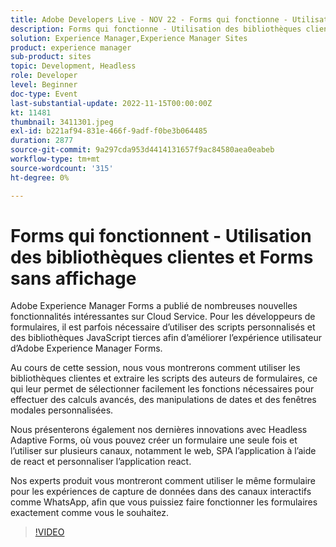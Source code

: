 ```yaml
---
title: Adobe Developers Live - NOV 22 - Forms qui fonctionne - Utilisation des bibliothèques clientes et Forms sans affichage
description: Forms qui fonctionne - Utilisation des bibliothèques clientes et des formulaires sans affichageAdobe Experience Manager Forms propose de nombreuses nouvelles fonctionnalités intéressantes sur Cloud Service. Pour les développeurs de formulaires, il est parfois nécessaire d’utiliser des scripts personnalisés et des bibliothèques JavaScript tierces afin d’améliorer l’expérience utilisateur d’Adobe Experience Manager Forms. Dans cette session, nous vous montrerons comment utiliser les bibliothèques clientes et extraire les scripts des auteurs de formulaires, ce qui leur permet de sélectionner facilement les fonctions nécessaires pour effectuer des calculs avancés, des manipulations de dates et des fenêtres modales personnalisées. Nous vous montrerons également nos dernières innovations avec l’application Adaptive Forms sans affichage, dans laquelle vous pouvez créer un seul et l’interface utilisateur. plusieurs canaux, dont le web, SPA l’application utilisant react et personnalisent l’application react. Nos experts produit vous montreront comment utiliser le même formulaire pour les expériences de capture de données dans des canaux interactifs tels que WhatsApp. Vous pourrez ainsi faire fonctionner les formulaires exactement comme vous le souhaitez.
solution: Experience Manager,Experience Manager Sites
product: experience manager
sub-product: sites
topic: Development, Headless
role: Developer
level: Beginner
doc-type: Event
last-substantial-update: 2022-11-15T00:00:00Z
kt: 11481
thumbnail: 3411301.jpeg
exl-id: b221af94-831e-466f-9adf-f0be3b064485
duration: 2877
source-git-commit: 9a297cda953d4414131657f9ac84580aea0eabeb
workflow-type: tm+mt
source-wordcount: '315'
ht-degree: 0%

---
```


# Forms qui fonctionnent - Utilisation des bibliothèques clientes et Forms sans affichage

Adobe Experience Manager Forms a publié de nombreuses nouvelles fonctionnalités intéressantes sur Cloud Service. Pour les développeurs de formulaires, il est parfois nécessaire d’utiliser des scripts personnalisés et des bibliothèques JavaScript tierces afin d’améliorer l’expérience utilisateur d’Adobe Experience Manager Forms.

Au cours de cette session, nous vous montrerons comment utiliser les bibliothèques clientes et extraire les scripts des auteurs de formulaires, ce qui leur permet de sélectionner facilement les fonctions nécessaires pour effectuer des calculs avancés, des manipulations de dates et des fenêtres modales personnalisées.

Nous présenterons également nos dernières innovations avec Headless Adaptive Forms, où vous pouvez créer un formulaire une seule fois et l’utiliser sur plusieurs canaux, notamment le web, SPA l’application à l’aide de react et personnaliser l’application react.

Nos experts produit vous montreront comment utiliser le même formulaire pour les expériences de capture de données dans des canaux interactifs comme WhatsApp, afin que vous puissiez faire fonctionner les formulaires exactement comme vous le souhaitez.

>[!VIDEO](https://video.tv.adobe.com/v/3411301/?quality=12&learn=on)
